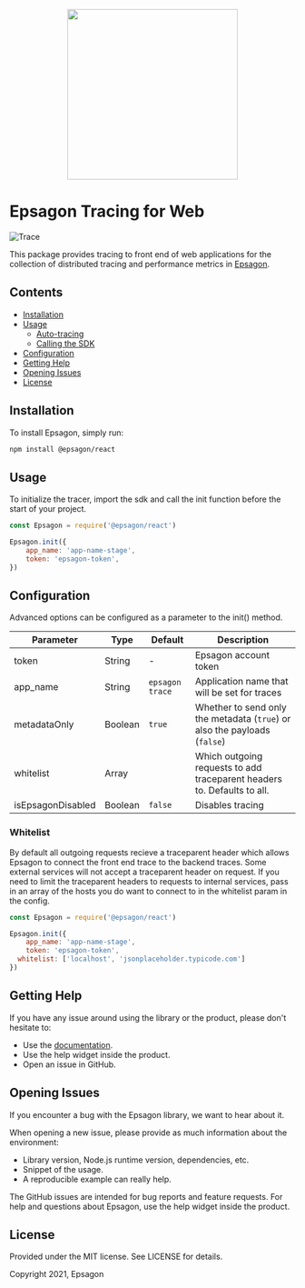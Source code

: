 
<p align="center">
  <a href="https://epsagon.com" target="_blank" align="center">
    <img src="https://cdn2.hubspot.net/hubfs/4636301/Positive%20RGB_Logo%20Horizontal%20-01.svg" width="300">
  </a>
  <br />
</p>

# Epsagon Tracing for Web

![Trace](trace.png)


This package provides tracing to front end of web applications for the collection of distributed tracing and performance metrics in [Epsagon](https://app.epsagon.com/?utm_source=github).

## Contents

- [Installation](#installation)
- [Usage](#usage)
  - [Auto-tracing](#auto-tracing)
  - [Calling the SDK](#calling-the-sdk)
- [Configuration](#configuration)
- [Getting Help](#getting-help)
- [Opening Issues](#opening-issues)
- [License](#license)

## Installation

To install Epsagon, simply run:
```sh
npm install @epsagon/react
```

## Usage

To initialize the tracer, import the sdk and call the init function before the start of your project.

```javascript
const Epsagon = require('@epsagon/react')

Epsagon.init({
	app_name: 'app-name-stage',
	token: 'epsagon-token',
})
```

## Configuration

Advanced options can be configured as a parameter to the init() method.

|Parameter          |Type   |Default      |Description                                                                        |
|-------------------|-------|-------------|-----------------------------------------------------------------------------------|
|token              |String |-            |Epsagon account token                                                              |
|app_name            |String |`epsagon trace`|Application name that will be set for traces                                       |
|metadataOnly       |Boolean|`true`       |Whether to send only the metadata (`true`) or also the payloads (`false`)          |
|whitelist       |Array|       |Which outgoing requests to add traceparent headers to. Defaults to all.          |
|isEpsagonDisabled       |Boolean|`false`       |Disables tracing         |

### Whitelist
By default all outgoing requests recieve a traceparent header which allows Epsagon to connect the front end trace to the backend traces. Some external services will not accept a traceparent header on request. If you need to limit the traceparent headers to requests to internal services, pass in an array of the hosts you do want to connect to in the whitelist param in the config.

```javascript
const Epsagon = require('@epsagon/react')

Epsagon.init({
	app_name: 'app-name-stage',
	token: 'epsagon-token',
  whitelist: ['localhost', 'jsonplaceholder.typicode.com']
})
```

## Getting Help

If you have any issue around using the library or the product, please don't hesitate to:

* Use the [documentation](https://docs.epsagon.com).
* Use the help widget inside the product.
* Open an issue in GitHub.


## Opening Issues

If you encounter a bug with the Epsagon library, we want to hear about it.

When opening a new issue, please provide as much information about the environment:
* Library version, Node.js runtime version, dependencies, etc.
* Snippet of the usage.
* A reproducible example can really help.

The GitHub issues are intended for bug reports and feature requests.
For help and questions about Epsagon, use the help widget inside the product.


## License

Provided under the MIT license. See LICENSE for details.

Copyright 2021, Epsagon

